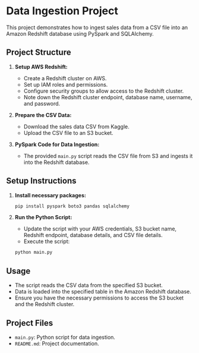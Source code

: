 # Data Ingestion Project

This project demonstrates how to ingest sales data from a CSV file into an Amazon Redshift database using PySpark and SQLAlchemy.

## Project Structure

1. **Setup AWS Redshift:**
    - Create a Redshift cluster on AWS.
    - Set up IAM roles and permissions.
    - Configure security groups to allow access to the Redshift cluster.
    - Note down the Redshift cluster endpoint, database name, username, and password.

2. **Prepare the CSV Data:**
    - Download the sales data CSV from Kaggle.
    - Upload the CSV file to an S3 bucket.

3. **PySpark Code for Data Ingestion:**
    - The provided `main.py` script reads the CSV file from S3 and ingests it into the Redshift database.

## Setup Instructions

1. **Install necessary packages:**
    ```sh
    pip install pyspark boto3 pandas sqlalchemy
    ```

2. **Run the Python Script:**
    - Update the script with your AWS credentials, S3 bucket name, Redshift endpoint, database details, and CSV file details.
    - Execute the script:
    ```sh
    python main.py
    ```

## Usage

- The script reads the CSV data from the specified S3 bucket.
- Data is loaded into the specified table in the Amazon Redshift database.
- Ensure you have the necessary permissions to access the S3 bucket and the Redshift cluster.

## Project Files

- `main.py`: Python script for data ingestion.
- `README.md`: Project documentation.


